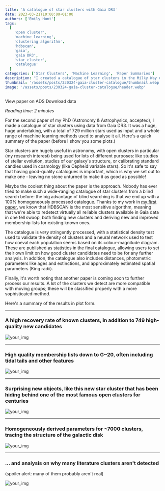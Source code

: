 ```yaml
---
title: 'A catalogue of star clusters with Gaia DR3'
date: 2023-03-21T10:00:00+01:00
authors: ['Emily Hunt']
tags:
  [
    'open cluster',
    'machine learning',
    'clustering algorithm',
    'hdbscan',
    'gaia',
    'gaia DR3',
    'star cluster',
    'catalogue'
  ]
categories: ['Star Clusters', 'Machine Learning', 'Paper Summaries']
description: "I created a catalogue of star clusters in the Milky Way using multiple machine learning methods to analyse 729 million sources from Gaia DR3. Here's how!"
thumbnail: '/assets/posts/230324-gaia-cluster-catalogue/thumbnail.webp'
image: '/assets/posts/230324-gaia-cluster-catalogue/header.webp'
---
```


<div class="info-buttons" style="text-decoration: none">
        <a href="https://ui.adsabs.harvard.edu/abs/arXiv:2303.13424" class="button " style="text-decoration: none">View paper on ADS</a>
        <a href="https://drive.google.com/drive/folders/1-9R9132g9FGq6xfcjYI5qMWDFYnMttUG?usp=share_link" class="button button-base-text" style="text-decoration: none">Download data</a>
</div>

_Reading time: 2 minutes_

For the second paper of my PhD (Astronomy & Astrophysics, accepted), I made a catalogue of star clusters using data from Gaia DR3. It was a huge, huge undertaking, with a total of 729 million stars used as input and a whole range of machine learning methods used to analyse it all. Here's a quick summary of the paper (before I show you some plots.)

Star clusters are hugely useful in astronomy, with open clusters in particular (my research interest) being used for lots of different purposes: like studies of stellar evolution, studies of our galaxy's structure, or calibrating standard candles used in cosmology (like Cepheid variable stars). So it's safe to say that having good-quality catalogues is important, which is why we set out to make one - leaving no stone unturned to make it as good as possible!

Maybe the coolest thing about the paper is the approach. Nobody has ever tried to make such a wide-ranging catalogue of star clusters from a blind search before: the big advantage of blind searching is that we end up with a 100% homogeneously processed catalogue. Thanks to my work in [my first paper](/posts/210216-clustering-algorithms-gaia), we know that HDBSCAN is the most sensitive algorithm, meaning that we're able to redetect virtually all reliable clusters available in Gaia data in one fell swoop, both finding new clusters and deriving new and improved membership lists for existing known ones.

The catalogue is _very_ stringently processed, with a statistical density test used to validate the density of clusters and a neural network used to test how coeval each population seems based on its colour-magnitude diagram. These are published as statistics in the final catalogue, allowing users to set their own limit on how good cluster candidates need to be for any further analysis. In addition, the catalogue also includes distances, photometric parameters like ages and extinctions, and approximately estimated spatial parameters (King radii).

Finally, it's worth noting that another paper is coming soon to further process our results. A lot of the clusters we detect are more compatible with moving groups; these will be classified properly with a more sophisticated method.

Here's a summary of the results in plot form.

---

### A high recovery rate of known clusters, in addition to 749 high-quality new candidates

![your_img](//assets/posts/230324-gaia-cluster-catalogue/d_distribution_800.webp)

---

### High quality membership lists down to G~20, often including tidal tails and other features

![your_img](//assets/posts/230324-gaia-cluster-catalogue/tidal_tails_800.webp)

---

### Surprising new objects, like this new star cluster that has been hiding behind one of the most famous open clusters for centuries

![your_img](//assets/posts/230324-gaia-cluster-catalogue/hsc_2384_800.webp)

---

### Homogeneously derived parameters for ~7000 clusters, tracing the structure of the galactic disk

![your_img](//assets/posts/230324-gaia-cluster-catalogue/age_distribution_800.webp)

---

### ... and analysis on why many literature clusters aren't detected

(spoiler alert: many of them probably aren't real)

![your_img](//assets/posts/230324-gaia-cluster-catalogue/xmatch_comparison_800.webp)
